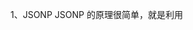 1、JSONP
    JSONP 的原理很简单，就是利用 <script> 标签没有跨域限制的漏洞。当前后端需要通讯时前端通过 <script> 标签指向一个需要访问的get地址并提供定义一个函数，后端通过调用这个函数的方式，以形参的形式将服务端数据返回给前端
    JSONP 使用简单且兼容性不错，但是只限于 get 请求。
2、CORS
    CORS 需要浏览器和后端同时支持。IE 8 和 9 需要通过 XDomainRequest 来实现。
    浏览器会自动进行 CORS 通信，实现 CORS 通信的关键是后端。只要后端实现了 CORS，就实现了跨域。
    服务端设置 Access-Control-Allow-Origin 就可以开启 CORS。 该属性表示哪些域名可以访问资源，如果设置通配符则表示所有网站都可以访问资源

    Access-Control-Allow-Origin设置允许跨域的白名单，在白名单里的跨域请求是允许的。
    Access-Control-Allow-Methods设置接受的方法，这里只接受POST方法。
    Access-Control-Allow-Headers设置接受的请求头，用逗号分隔。
    Access-Control-Allow-Max-Age设置预检的有效期，单位为秒。发送正式请求前，浏览器会预先发送一个预检请求，如果服务器返回了上述信息，表明是可以跨越请求的，然后才会正式发送请求。预检成功后，在有效期内就不用再发送了。

    //设置response header，允许跨域请求
    response.setHeader("Access-Control-Allow-Origin","*");
    response.setHeader("Access-Control-Allow-Methods","POST");
    response.setHeader("Access-Control-Allow-Headers","x-requested-with,content-type");
    response.setHeader("Access-Control-Allow-Max-Age","1728000");//单位：秒，这里是20天

3、document.domain
    该方式只能用于二级域名相同的情况下，比如 a.test.com 和 b.test.com 适用于该方式。
    只需要给页面添加 document.domain = 'test.com' 表示二级域名都相同就可以实现跨域
4、postMessage
    这种方式通常用于获取嵌入页面中的第三方页面数据。一个页面发送消息，另一个页面判断来源并接收消息
5、window.name
    在页面在浏览器端展示的时候，我们总能在控制台拿到一个全局变量window，该变量有一个name属性，其有以下 特征：
    1）每个窗口都有独立的window.name与之对应；
    2）在一个窗口的生命周期中（被关闭前），窗口载入的所有页面同时共享一个window.name，每个页面对window.name都有读写的权限；
    3）window.name一直存在与当前窗口，即使是有新的页面载入也不会改变window.name的值；
    4）window.name可以存储不超过2M的数据，数据格式按需自定义。

6、使用代理
